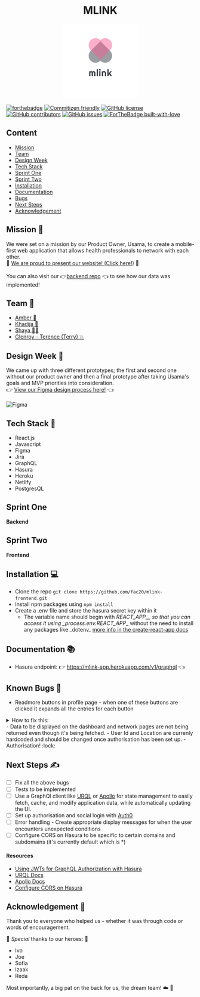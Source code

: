 <h1 align="center"> MLINK </h1> 
    
<p align="center">
<img alt="mlink logo" width="200" src="src/assets/images/logo.png"/>
</p>

[![forthebadge](https://forthebadge.com/images/badges/powered-by-coffee.svg)](https://forthebadge.com)
[![Commitizen friendly](https://img.shields.io/badge/commitizen-friendly-brightgreen.svg)](http://commitizen.github.io/cz-cli/)
[![GitHub license](https://img.shields.io/badge/License-MIT-green.svg)](https://shields.io/)
[![GitHub contributors](https://img.shields.io/badge/Contributors-4-blue.svg)](https://GitHub.com/fac20/mlink-frontend/graphs/contributors/)
[![GitHub issues](https://img.shields.io/badge/Issues-5-orange.svg)](https://GitHub.com/fac20/mlink-frontend/issues/)
[![ForTheBadge built-with-love](http://ForTheBadge.com/images/badges/built-with-love.svg)](https://GitHub.com/Naereen/)

## Content

- [Mission](#Mission-rocket)
- [Team](#Team-briefcase)
- [Design Week](#Design-Week-art)
- [Tech Stack](#Tech-Stack-pancakes)
- [Sprint One](#Sprint-One)
- [Sprint Two](#Sprint-Two)
- [Installation](#Installation-computer)
- [Documentation](#Documentation-books)
- [Bugs](#Bugs-bug)
- [Next Steps](#Next-Steps-writing_hand)
- [Acknowledgement](#Acknowledgement-1st_place_medal)

## Mission :rocket:

We were set on a mission by our Product Owner, Usama, to create a
mobile-first web application that allows health professionals to network with each other.
<br>
:confetti_ball:	[We are proud to present our website! (Click here!)](https://mlink.netlify.app/) :confetti_ball:	
<br>
You can also visit our :point_right:[backend repo](https://github.com/fac20/mlink-backend) :point_left:	to see how our data was implemented!

## Team :briefcase:	

- [Amber :angel:](https://github.com/amberrignell)
- [Khadija :fairy: ](https://github.com/khadija-nur)
- [Shaya :mermaid: ](https://github.com/fairyaksh)
- [Glenroy - Terence (Terry) :boom:](https://github.com/RunGT)

## Design Week :art:	

We came up with three different prototypes; the first and second one without our product owner and then a final prototype after taking Usama's goals and MVP priorities into consideration.
<br>
:point_right:	[View our Figma design process here!](https://www.figma.com/file/ScvYrnmlkUleZJQFL0BZPq/MLink-wireframe) :point_left:	
<br>
![Figma](https://i.imgur.com/deAdrPE.png=250x250)

## Tech Stack :pancakes:

- React.js
- Javascript
- Figma
- Jira
- GraphQL
- Hasura
- Heroku
- Netlify
- PostgresQL

## Sprint One 

**Backend**

## Sprint Two

**Frontend**


## Installation :computer:	

- Clone the repo `git clone https://github.com/fac20/mlink-frontend.git`
- Install npm packages using `npm install`
- Create a .env file and store the hasura secret key within it
  - The variable name should begin with _REACT_APP\_\_ so that you can access it using
    \_process.env.REACT_APP_<variable-name>_ without the need to install any packages like \_dotenv_
    [more info in the create-react-app docs](https://create-react-app.dev/docs/adding-custom-environment-variables/)

## Documentation :books:	

- Hasura endpoint: :point_right: https://mlink-app.herokuapp.com/v1/graphql :point_left:

## Known Bugs :bug:	

- Readmore buttons in profile page - when one of these buttons are clicked it expands all the entries for each button
<details>
<summary> How to fix this:</summary>
    
- Set a unique state for each component that's using the dropdown
</details>
- Data to be displayed on the dashboard and network pages are not being returned even though it's being fetched.
- User Id and Location are currenly hardcoded and should be changed once authorisation has been set up.
- Authorisation! :lock:

## Next Steps :writing_hand:	

- [ ] Fix all the above bugs
- [ ] Tests to be implemented
- [ ] Use a GraphQl client like [URQL](https://formidable.com/open-source/urql/) or
      [Apollo](https://www.apollographql.com/) for state management to easily fetch, cache, and modify application data,
      while automatically updating the UI.
- [ ] Set up authorisation and social login with [Auth0](https://auth0.com/)
- [ ] Error handling - Create appropriate display messages for when the user encounters unexpected conditions
- [ ] Configure CORS on Hasura to be specific to certain domains and subdomains (it's currently default which is \*)

#### Resources

- [Using JWTs for GraphQL Authorization with Hasura](https://auth0.com/blog/using-jwts-for-graphql-authorization-with-hasura/)  
- [URQL Docs](https://formidable.com/open-source/urql/docs/)  
- [Apollo Docs](https://www.apollographql.com/docs/react/)  
- [Configure CORS on Hasura](https://hasura.io/docs/1.0/graphql/core/deployment/graphql-engine-flags/config-examples.html#configure-cors)

## Acknowledgement :1st_place_medal:

Thank you to everyone who helped us - whether it was through code or words of encouragement.

:superhero: _Special_ thanks to our heroes: :superhero:

- Ivo
- Joe
- Sofia
- Izaak
- Reda

Most importantly, a big pat on the back for us, the dream team! :cloud: :stars:
